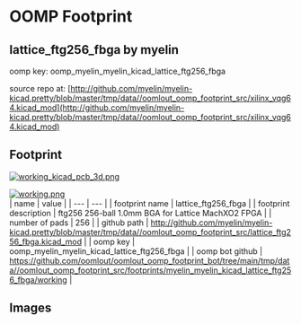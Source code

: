 # OOMP Footprint  
## lattice_ftg256_fbga  by myelin  
  
oomp key: oomp_myelin_myelin_kicad_lattice_ftg256_fbga  
  
source repo at: [http://github.com/myelin/myelin-kicad.pretty/blob/master/tmp/data//oomlout_oomp_footprint_src/xilinx_vqg64.kicad_mod](http://github.com/myelin/myelin-kicad.pretty/blob/master/tmp/data//oomlout_oomp_footprint_src/xilinx_vqg64.kicad_mod)  
## Footprint  
  
[![working_kicad_pcb_3d.png](working_kicad_pcb_3d_600.png)](working_kicad_pcb_3d.png)  
  
[![working.png](working_600.png)](working.png)  
| name | value | 
| --- | --- | 
| footprint name | lattice_ftg256_fbga | 
| footprint description | ftg256 256-ball 1.0mm BGA for Lattice MachXO2 FPGA | 
| number of pads | 256 | 
| github path | http://github.com/myelin/myelin-kicad.pretty/blob/master/tmp/data//oomlout_oomp_footprint_src/lattice_ftg256_fbga.kicad_mod | 
| oomp key | oomp_myelin_myelin_kicad_lattice_ftg256_fbga | 
| oomp bot github | https://github.com/oomlout/oomlout_oomp_footprint_bot/tree/main/tmp/data//oomlout_oomp_footprint_src/footprints/myelin_myelin_kicad_lattice_ftg256_fbga/working | 
## Images  
